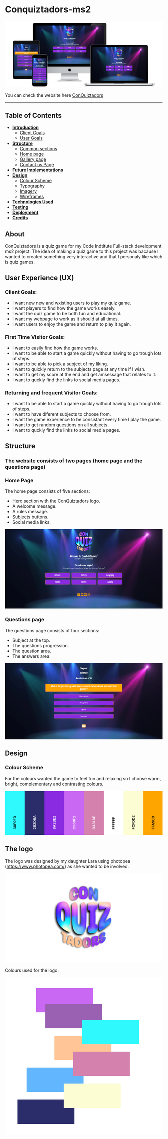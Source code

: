 # Conquiztadors-ms2


![ScreenShot](/assets/documentation/documentation%20images/mockup.png)

You can check the website here [ConQuiztadors](https://ricardolmmatos.github.io/Conquiztadors-ms2/)

---

## Table of Contents

- [**Introduction**](#Initial-Discusion)
  - [Client Goals](#Client-goals)
  - [User Goals](#First-Time-Visitor-Goals)
- [**Structure**](#Structure)
  - [Common sections](#Common-sections)
  - [Home page](#Home-page)
  - [Gallery page](#Gallery-page)
  - [Contact us Page](#Contact-us-Page)
- [**Future Implementations**](#Future-Implementations)
- [**Design**](#Design)
  - [Colour Scheme](#ColourScheme)
  - [Typography](#Typography)
  - [Imagery](#Imagery)
  - [Wireframes](#Wireframes)
- [**Technologies Used**](#technologies-used)
- [**Testing**](#testing)
- [**Deployment**](#deployment)
- [**Credits**](#credits)

## About

ConQuiztadors is a quiz game for my Code Indtitute Full-stack development ms2 project.
The idea of making a quiz game to this project was bacause I wanted to created something  very interactive and that I personaly like which is quiz games.


## User Experience (UX)

 ### Client Goals: 

  * I want new new and wxisting users to play my quiz game.
  * I want players to find how the game works easely.
  * I want the quiz game to be both fun and educational.
  * I want my webpage to work as it should at all times.
  * I want users to enjoy the game and return to play it again. 

### First Time Visitor Goals:
 
  * I want to easily find how the game works.
  * I want to be able to start a game quickly without having to go trough lots of steps.
  * I want to be able to pick a subject of my liking.
  * I want to quickly return to the subjects page at any time if I wish.
  * I want to get my score at the end and get amsessage that relates to it.
  * I want to quckly find the links to social media pages.

### Returning and frequent Visitor Goals:

   * I want to be able to start a game quickly without having to go trough lots of steps.
   * I want to have diferent subjects to choose from.
   * I want the game experience to be consistant every time I play the game. 
   * I want to get random questions on all subjects.
   * I want to quckly find the links to social media pages.

   ## Structure ##

 ### The website consists of two pages (home page and the questions page) 

### Home Page

 The home page consists of five sections:

 * Hero section with the ConQuiztadors logo.
 * A welcome message. 
 * A rules message.
 * Subjects buttons.
 * Social media links.

 ![Home page](/assets/documentation/documentation%20images/desk-home.png)

### Questions page

 The questions page consists of four sections:

 * Subject at the top.
 * The questions progression. 
 * The question area.
 * The answers area.

 ![Gallery page](/assets/documentation/documentation%20images/desktop-questions.png)

 ## Design

### Colour Scheme

For the colours wanted the game to feel fun and relaxing so I choose warm, bright, complementary and contrasting colours.

![ScreenShot](/assets/documentation/documentation%20images/colours-palette.png)

## The logo

The logo was designed by my daughter Lara using photopea (https://www.photopea.com/) as she wanted to be involved. 

![ScreenShot](/assets/images/conquiztadors-logo.webp)

Colours used for the logo:

![ScreenShot](/assets/documentation/documentation%20images/palette.png)


